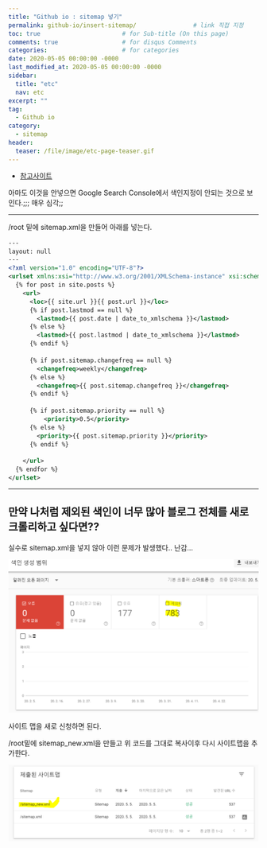 ```yaml
---
title: "Github io : sitemap 넣기"
permalink: github-io/insert-sitemap/                # link 직접 지정
toc: true                       # for Sub-title (On this page)
comments: true                  # for disqus Comments
categories:                     # for categories
date: 2020-05-05 00:00:00 -0000
last_modified_at: 2020-05-05 00:00:00 -0000
sidebar:
  title: "etc"
  nav: etc
excerpt: ""
tag:
  - Github io
category:
  - sitemap
header:
  teaser: /file/image/etc-page-teaser.gif
---
```


* [참고사이트](http://jinyongjeong.github.io/2017/01/13/blog_make_searched/)

아마도 이것을 안넣으면 Google Search Console에서 색인지정이 안되는 것으로 보인다.;;; 매우 심각;;

---

/root 밑에 sitemap.xml을 만들어 아래를 넣는다.

```xml
---
layout: null
---
<?xml version="1.0" encoding="UTF-8"?>
<urlset xmlns:xsi="http://www.w3.org/2001/XMLSchema-instance" xsi:schemaLocation="http://www.sitemaps.org/schemas/sitemap/0.9 http://www.sitemaps.org/schemas/sitemap/0.9/sitemap.xsd" xmlns="http://www.sitemaps.org/schemas/sitemap/0.9">
  {% for post in site.posts %}
    <url>
      <loc>{{ site.url }}{{ post.url }}</loc>
      {% if post.lastmod == null %}
        <lastmod>{{ post.date | date_to_xmlschema }}</lastmod>
      {% else %}
        <lastmod>{{ post.lastmod | date_to_xmlschema }}</lastmod>
      {% endif %}

      {% if post.sitemap.changefreq == null %}
        <changefreq>weekly</changefreq>
      {% else %}
        <changefreq>{{ post.sitemap.changefreq }}</changefreq>
      {% endif %}

      {% if post.sitemap.priority == null %}
          <priority>0.5</priority>
      {% else %}
        <priority>{{ post.sitemap.priority }}</priority>
      {% endif %}

    </url>
  {% endfor %}
</urlset>
```

---

## 만약 나처럼 제외된 색인이 너무 많아 블로그 전체를 새로 크롤리하고 싶다면??

실수로 sitemap.xml을 넣지 않아 이런 문제가 발생했다.. 난감...

![](/file/image/insert-site-map.png)

사이트 맵을 새로 신청하면 된다.

/root밑에 sitemap_new.xml을 만들고 위 코드를 그대로 복사이후 다시 사이트맵을 추가한다.

![](/file/image/insert-site-map1.png)